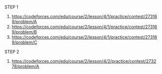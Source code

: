STEP 1
1. https://codeforces.com/edu/course/2/lesson/4/1/practice/contest/273169/problem/A
2. https://codeforces.com/edu/course/2/lesson/4/1/practice/contest/273169/problem/B
3. https://codeforces.com/edu/course/2/lesson/4/1/practice/contest/273169/problem/C 

STEP 2
1. https://codeforces.com/edu/course/2/lesson/4/2/practice/contest/273278/problem/A